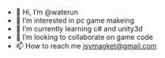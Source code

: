 - 👋 Hi, I’m @waterun
- 👀 I’m interested in pc game makeing
- 🌱 I’m currently learning c# and unity3d
- 💞️ I’m looking to collaborate on game code
- 📫 How to reach me jsymagket@gmail.com

<!---
waterun/waterun is a ✨ special ✨ repository because its `README.md` (this file) appears on your GitHub profile.
You can click the Preview link to take a look at your changes.
--->
